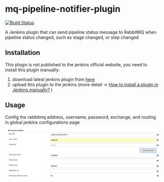 # mq-pipeline-notifier-plugin
[![Build Status](https://travis-ci.org/qeesung/mq-pipeline-notifier-plugin.svg?branch=master)](https://travis-ci.org/qeesung/mq-pipeline-notifier-plugin)

A Jenkins plugin that can send pipeline status message to RabbitMQ when pipeline status changed, such as stage changed, or step changed

## Installation

This plugin is not published to the jenkins official website, you need to install this plugin manually:

1. download latest jenkins plugin from [here](https://github.com/qeesung/mq-pipeline-notifier-plugin/releases)
2. upload this plugin to the jenkins (more detail -> [How to install a plugin in Jenkins manually?](https://stackoverflow.com/questions/14950408/how-to-install-a-plugin-in-jenkins-manually) )
    
## Usage

Config the rabbitmq address, username, password, exchange, and routing in global jenkins configurations page

![global config](https://github.com/qeesung/mq-pipeline-notifier-plugin/blob/master/images/global-config.png?raw=true)
